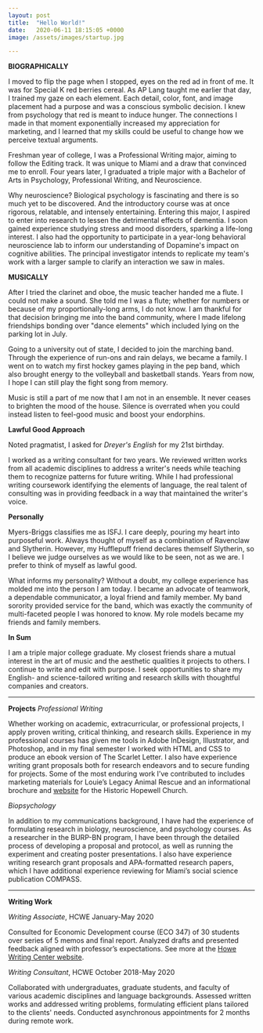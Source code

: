 ```yaml
---
layout: post
title:  "Hello World!"
date:   2020-06-11 18:15:05 +0000
image: /assets/images/startup.jpg

---
```

**BIOGRAPHICALLY**

I moved to flip the page when I stopped, eyes on the red ad in front of me. It was for Special K red berries cereal. As AP Lang taught me earlier that day, I trained my gaze on each element. Each detail, color, font, and image placement had a purpose and was a conscious symbolic decision. I knew from psychology that red is meant to induce hunger. The connections I made in that moment exponentially increased my appreciation for marketing, and I learned that my skills could be useful to change how we perceive textual arguments.

Freshman year of college, I was a Professional Writing major, aiming to follow the Editing track. It was unique to Miami and a draw that convinced me to enroll. Four years later, I graduated a triple major with a Bachelor of Arts in Psychology, Professional Writing, and Neuroscience.

Why neuroscience? Biological psychology is fascinating and there is so much yet to be discovered. And the introductory course was at once rigorous, relatable, and intensely entertaining. Entering this major, I aspired to enter into research to lessen the detrimental effects of dementia. I soon gained experience studying stress and mood disorders, sparking a life-long interest. I also had the opportunity to participate in a year-long behavioral neuroscience lab to inform our understanding of Dopamine's impact on cognitive abilities. The principal investigator intends to replicate my team's work with a larger sample to clarify an interaction we saw in males.

**MUSICALLY**

After I tried the clarinet and oboe, the music teacher handed me a flute. I could not make a sound. She told me I was a flute; whether for numbers or because of my proportionally-long arms, I do not know. I am thankful for that decision bringing me into the band community, where I made lifelong friendships bonding over "dance elements" which included lying on the parking lot in July.

Going to a university out of state, I decided to join the marching band. Through the experience of run-ons and rain delays, we became a family. I went on to watch my first hockey games playing in the pep band, which also brought energy to the volleyball and basketball stands. Years from now, I hope I can still play the fight song from memory.

Music is still a part of me now that I am not in an ensemble. It never ceases to brighten the mood of the house. Silence is overrated when you could instead listen to feel-good music and boost your endorphins.

**Lawful Good Approach**

Noted pragmatist, I asked for *Dreyer's English* for my 21st birthday.

I worked as a writing consultant for two years. We reviewed written works from all academic disciplines to address a writer's needs while teaching them to recognize patterns for future writing. While I had professional writing coursework identifying the elements of language, the real talent of consulting was in providing feedback in a way that maintained the writer's voice.

**Personally**

Myers-Briggs classifies me as ISFJ. I care deeply, pouring my heart into purposeful work. Always thought of myself as a combination of Ravenclaw and Slytherin. However, my Hufflepuff friend declares themself Slytherin, so I believe we judge ourselves as we would like to be seen, not as we are. I prefer to think of myself as lawful good.

What informs my personality?
Without a doubt, my college experience has molded me into the person I am today. I became an advocate of teamwork, a dependable communicator, a loyal friend and family member. My band sorority provided service for the band, which was exactly the community of multi-faceted people I was honored to know. My role models became my friends and family members.

**In Sum**

I am a triple major college graduate. My closest friends share a mutual interest in the art of music and the aesthetic qualities it projects to others. I continue to write and edit with purpose. I seek opportunities to share my English- and science-tailored writing and research skills with thoughtful companies and creators.

---
**Projects**
*Professional Writing*

Whether working on academic, extracurricular, or professional projects, I apply proven writing, critical thinking, and research skills. Experience in my professional courses has given me tools in Adobe InDesign, Illustrator, and Photoshop, and in my final semester I worked with HTML and CSS to produce an ebook version of The Scarlet Letter. I also have experience writing grant proposals both for research endeavors and to secure funding for projects. Some of the most enduring work I’ve contributed to includes marketing materials for Louie’s Legacy Animal Rescue and an informational brochure and <a href="http://www.historichopewellchurch.org/">website</a> for the Historic Hopewell Church.

*Biopsychology*

In addition to my communications background, I have had the experience of formulating research in biology, neuroscience, and psychology courses. As a researcher in the BURP-BN program, I have been through the detailed process of developing a proposal and protocol, as well as running the experiment and creating poster presentations. I also have experience writing research grant proposals and APA-formatted research papers, which I have additional experience reviewing for Miami’s social science publication COMPASS.

---
**Writing Work**

*Writing Associate*, HCWE
January-May 2020

Consulted for Economic Development course (ECO 347) of 30 students over series of 5 memos and final report. Analyzed drafts and presented feedback aligned with professor’s expectations. See more at the <a href="https://www.miamioh.edu/hcwe/index.html">Howe Writing Center website</a>.

*Writing Consultant*, HCWE
October 2018-May 2020

Collaborated with undergraduates, graduate students, and faculty of various academic disciplines and language backgrounds. Assessed written works and addressed writing problems, formulating efficient plans tailored to the clients' needs. Conducted asynchronous appointments for 2 months during remote work.

